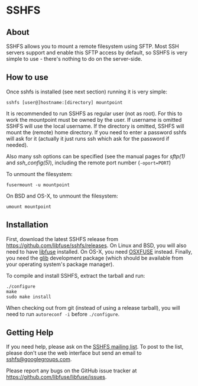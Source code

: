 SSHFS
=====


About
-----

SSHFS allows you to mount a remote filesystem using SFTP. Most SSH
servers support and enable this SFTP access by default, so SSHFS is
very simple to use - there's nothing to do on the server-side.


How to use
----------

Once sshfs is installed (see next section) running it is very simple:

    sshfs [user@]hostname:[directory] mountpoint

It is recommended to run SSHFS as regular user (not as root).  For
this to work the mountpoint must be owned by the user.  If username is
omitted SSHFS will use the local username. If the directory is
omitted, SSHFS will mount the (remote) home directory.  If you need to
enter a password sshfs will ask for it (actually it just runs ssh
which ask for the password if needed).

Also many ssh options can be specified (see the manual pages for
*sftp(1)* and *ssh_config(5)*), including the remote port number
(`-oport=PORT`)

To unmount the filesystem:

    fusermount -u mountpoint

On BSD and OS-X, to unmount the filesystem:

    umount mountpoint


Installation
------------

First, download the latest SSHFS release from
https://github.com/libfuse/sshfs/releases. On Linux and BSD, you will
also need to have [libfuse](http://github.com/libfuse/libfuse)
installed. On OS-X, you need [OSXFUSE](https://osxfuse.github.io/)
instead. Finally, you need the
[glib](https://developer.gnome.org/glib/stable/) development package
(which should be available from your operating system's package
manager).

To compile and install SSHFS, extract the tarball and run:

    ./configure
    make
    sudo make install

When checking out from git (instead of using a release tarball), you
will need to run `autoreconf -i` before `./configure`.

Getting Help
------------

If you need help, please ask on the [SSHFS mailing
list](http://groups.google.com/group/sshfs). To post to the list,
please don't use the web interface but send an email to
<sshfs@googlegroups.com>.

Please report any bugs on the GitHub issue tracker at
https://github.com/libfuse/libfuse/issues.

